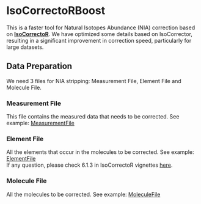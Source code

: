 # IsoCorrectoRBoost
This is a faster tool for Natural Isotopes Abundance (NIA) correction based on [**IsoCorrectoR**](https://genomics.ur.de/files/IsoCorrectoR/.). We have optimized some details based on IsoCorrector, resulting in a significant improvement in correction speed, particularly for large datasets.

## Data Preparation
We need 3 files for NIA stripping: Measurement File, Element File and Molecule File.
### Measurement File
This file contains the measured data that needs to be corrected. See example: [MeasurementFile](data_to_strip/tracer_1_Normal_subset_NIA.csv)
### Element File
All the elements that occur in the molecules to be corrected. See example: [ElementFile](data_source/ElementFile.csv)  
If any question, please check 6.1.3 in IsoCorrectoR vignettes [here](https://www.bioconductor.org/packages/devel/bioc/vignettes/IsoCorrectoRGUI/inst/doc/IsoCorrectoRGUI.html#input-files-and-parameters).
### Molecule File
All the molecules to be corrected. See example: [MoleculeFile](data_source/MoleculeFile.csv)
